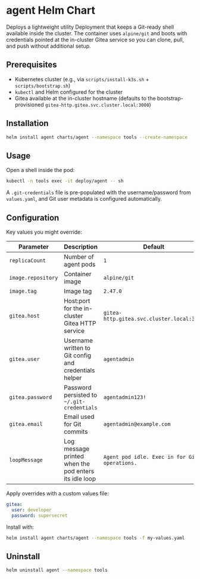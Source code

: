 # agent Helm Chart

Deploys a lightweight utility Deployment that keeps a Git-ready shell available inside the cluster. The container uses `alpine/git` and boots with credentials pointed at the in-cluster Gitea service so you can clone, pull, and push without additional setup.

## Prerequisites
- Kubernetes cluster (e.g., via `scripts/install-k3s.sh` + `scripts/bootstrap.sh`)
- `kubectl` and Helm configured for the cluster
- Gitea available at the in-cluster hostname (defaults to the bootstrap-provisioned `gitea-http.gitea.svc.cluster.local:3000`)

## Installation
```bash
helm install agent charts/agent --namespace tools --create-namespace
```

## Usage
Open a shell inside the pod:
```bash
kubectl -n tools exec -it deploy/agent -- sh
```
A `.git-credentials` file is pre-populated with the username/password from `values.yaml`, and Git user metadata is configured automatically.

## Configuration
Key values you might override:

| Parameter | Description | Default |
|-----------|-------------|---------|
| `replicaCount` | Number of agent pods | `1` |
| `image.repository` | Container image | `alpine/git` |
| `image.tag` | Image tag | `2.47.0` |
| `gitea.host` | Host:port for the in-cluster Gitea HTTP service | `gitea-http.gitea.svc.cluster.local:3000` |
| `gitea.user` | Username written to Git config and credentials helper | `agentadmin` |
| `gitea.password` | Password persisted to `~/.git-credentials` | `agentadmin123!` |
| `gitea.email` | Email used for Git commits | `agentadmin@example.com` |
| `loopMessage` | Log message printed when the pod enters its idle loop | `Agent pod idle. Exec in for Git operations.` |

Apply overrides with a custom values file:
```yaml
gitea:
  user: developer
  password: supersecret
```

Install with:
```bash
helm install agent charts/agent --namespace tools -f my-values.yaml
```

## Uninstall
```bash
helm uninstall agent --namespace tools
```
